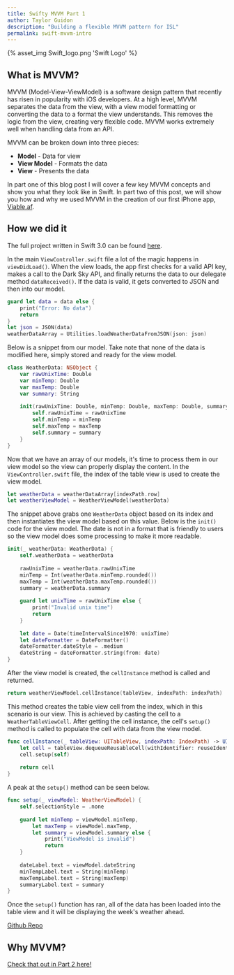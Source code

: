 ```yaml
---
title: Swifty MVVM Part 1
author: Taylor Guidon
description: "Building a flexible MVVM pattern for ISL"
permalink: swift-mvvm-intro
---
```


{% asset_img Swift_logo.png 'Swift Logo' %}

## What is MVVM?

MVVM (Model-View-ViewModel) is a software design pattern that recently has risen in popularity with iOS developers. At a high level, MVVM separates the data from the view, with a view model formatting or converting the data to a format the view understands. This removes the logic from the view, creating very flexible code. MVVM works extremely well when handling data from an API.

MVVM can be broken down into three pieces:

* **Model** - Data for view
* **View Model** - Formats the data
* **View** - Presents the data

In part one of this blog post I will cover a few key MVVM concepts and show you what they look like in Swift. In part two of this post, we will show you how and why we used MVVM in the creation of our first iPhone app, [Viable.af](https://viable.af).


## How we did it

The full project written in Swift 3.0 can be found [here](https://github.com/istrategylabs/swift-mvvm).

In the main `ViewController.swift` file a lot of the magic happens in `viewDidLoad()`. When the view loads, the app first checks for a valid API key, makes a call to the Dark Sky API, and finally returns the data to our delegate method `dataReceived()`. If the data is valid, it gets converted to JSON and then into our model.

```Swift
guard let data = data else {
    print("Error: No data")
    return
}
let json = JSON(data)
weatherDataArray = Utilities.loadWeatherDataFromJSON(json: json)
```

Below is a snippet from our model. Take note that none of the data is modified here, simply stored and ready for the view model.

```Swift
class WeatherData: NSObject {
    var rawUnixTime: Double
    var minTemp: Double
    var maxTemp: Double
    var summary: String
    
    init(rawUnixTime: Double, minTemp: Double, maxTemp: Double, summary: String) {
        self.rawUnixTime = rawUnixTime
        self.minTemp = minTemp
        self.maxTemp = maxTemp
        self.summary = summary
    }
}
```

Now that we have an array of our models, it's time to process them in our view model so the view can properly display the content. In the `ViewController.swift` file, the index of the table view is used to create the view model.

```Swift
let weatherData = weatherDataArray[indexPath.row]
let weatherViewModel = WeatherViewModel(weatherData)
```

The snippet above grabs one `WeatherData` object based on its index and then instantiates the view model based on this value. Below is the `init()` code for the view model. The date is not in a format that is friendly to users so the view model does some processing to make it more readable.

```Swift
init(_ weatherData: WeatherData) {
    self.weatherData = weatherData
    
    rawUnixTime = weatherData.rawUnixTime
    minTemp = Int(weatherData.minTemp.rounded())
    maxTemp = Int(weatherData.maxTemp.rounded())
    summary = weatherData.summary
    
    guard let unixTime = rawUnixTime else {
        print("Invalid unix time")
        return
    }
    
    let date = Date(timeIntervalSince1970: unixTime)
    let dateFormatter = DateFormatter()
    dateFormatter.dateStyle = .medium
    dateString = dateFormatter.string(from: date)
}
```

After the view model is created, the `cellInstance` method is called and returned.

```Swift
return weatherViewModel.cellInstance(tableView, indexPath: indexPath)
```

This method creates the table view cell from the index, which in this scenario is our view. This is achieved by casting the cell to a `WeatherTableViewCell`. After getting the cell instance, the cell's `setup()` method is called to populate the cell with data from the view model.

 
```Swift   
func cellInstance(_ tableView: UITableView, indexPath: IndexPath) -> UITableViewCell {
    let cell = tableView.dequeueReusableCell(withIdentifier: reuseIdentifier, for: indexPath) as! WeatherTableViewCell
    cell.setup(self)
    
    return cell
}
```

A peak at the `setup()` method can be seen below.


```Swift
func setup(_ viewModel: WeatherViewModel) {
    self.selectionStyle = .none
    
    guard let minTemp = viewModel.minTemp,
        let maxTemp = viewModel.maxTemp,
        let summary = viewModel.summary else {
            print("ViewModel is invalid")
            return
    }
    
    dateLabel.text = viewModel.dateString
    minTempLabel.text = String(minTemp)
    maxTempLabel.text = String(maxTemp)
    summaryLabel.text = summary
}
```

Once the `setup()` function has ran, all of the data has been loaded into the table view and it will be displaying the week's weather ahead.

[Github Repo](https://github.com/istrategylabs/swift-mvvm)

## Why MVVM?


[Check that out in Part 2 here!](/swift-mvvm-protocols)
